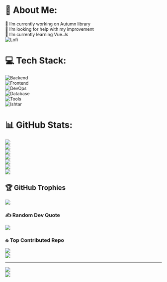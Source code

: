 # 💫 About Me:
🔭 I’m currently working on Autumn library<br/>
🤝 I’m looking for help with my improvement<br/>
🌱 I’m currently learning Vue.Js<br/>
![Lofi](https://user-images.githubusercontent.com/74038190/212750155-3ceddfbd-19d3-40a3-87af-8d329c8323c4.gif)<br/>
# 💻 Tech Stack:
![Backend](https://github-readme-tech-stack.vercel.app/api/cards?title=Backend&lineCount=1&theme=tokyonight&line1=dotnet%2C.NET%2C512BD4%3Bpython%2CPYTHON%2C3776AB%3Bcplusplus%2CC%2B%2B%2C00599C%3BJAVA%2CJAVA%2Cffffff%3B)<br/>
![Frontend](https://github-readme-tech-stack.vercel.app/api/cards?title=Frontend&lineCount=1&theme=tokyonight&line1=javascript%2CJS%2CF7DF1E%3Bvuedotjs%2CVue.js%2C4FC08D%3Bblazor%2CBlazor%2C512BD4%3Bhtml5%2CHTML%2CE34F26%3Bcss3%2CCSS%2C1572B6%3B)<br/>
![DevOps](https://github-readme-tech-stack.vercel.app/api/cards?title=DevOps&lineCount=1&theme=tokyonight&line1=nginx%2CNGINX%2C009639%3Bdocker%2CDocker%2C2496ED%3Bkubernetes%2CKubernetes%2C326CE5%3B)<br/>
![Database](https://github-readme-tech-stack.vercel.app/api/cards?title=Database&lineCount=1&theme=tokyonight&line1=postgresql%2Cpostgresql%2C4169E1%3Bmariadb%2Cmariadb%2C003545%3Bmysql%2Cmysql%2C4479A1%3B)<br/>
![Tools](https://github-readme-tech-stack.vercel.app/api/cards?title=Tools&lineCount=4&theme=tokyonight&line1=nginxproxymanager%2CNPM%2CF15833%3Bportainer%2Cportainer%2C13BEF9%3Bcloudflare%2Ccloudflare%2CF38020%3Bgit%2Cgit%2CF05032%3B&line2=elastic%2Celastic%2C005571%3Bredis%2Credis%2CFF4438%3Bcaddy%2Ccaddy%2C1F88C0%3Bminio%2Cminio%2CC72E49%3B&line3=figma%2Cfigma%2CF24E1E%3Bgitea%2Cgitea%2C609926%3Bpostman%2Cpostman%2CFF6C37%3Bopensearch%2Copensearch%2C005EB8%3B&line4=swagger%2Cswagger%2C85EA2D%3Binsomnia%2Cinsomnia%2C4000BF%3Btermius%2Ctermius%2C000000%3B)<br/>
![Ishtar](https://media1.tenor.com/m/jLlLjN5ZlJUAAAAd/fate-grand-order-babylonia-ishtar.gif)<br/>
# 📊 GitHub Stats:
![](https://github-profile-summary-cards.vercel.app/api/cards/profile-details?username=Er3shk1gal&theme=tokyonight)<br/>
![](https://github-readme-stats.vercel.app/api?username=Er3shk1gal&theme=tokyonight&hide_border=true&include_all_commits=true&count_private=true)<br/>
![](https://github-profile-summary-cards.vercel.app/api/cards/repos-per-language?username=Er3shk1gal&theme=tokyonight&exclude=)<br/>
![](https://github-profile-summary-cards.vercel.app/api/cards/most-commit-language?username=Er3shk1gal&theme=tokyonight&exclude=)<br/>
![](https://github-readme-streak-stats.herokuapp.com/?user=Er3shk1gal&theme=tokyonight&hide_border=true)<br/>
![](https://github-readme-stats.vercel.app/api/top-langs/?username=Er3shk1gal&theme=tokyonight&hide_border=true&include_all_commits=true&count_private=true&layout=compact)<br/>
![](https://media1.tenor.com/m/gKgsJGgyAFcAAAAd/fate-grand-order-babylonia-ereshkigal.gif)<br/>
## 🏆 GitHub Trophies
![](https://github-profile-trophy.vercel.app/?username=Er3shk1gal&theme=radical&no-frame=true&no-bg=true&margin-w=4)<br/>

### ✍️ Random Dev Quote
![](https://quotes-github-readme.vercel.app/api?type=horizontal&theme=tokyonight)<br/>
### 🔝 Top Contributed Repo
![](https://github-contributor-stats.vercel.app/api?username=Er3shk1gal&limit=5&theme=tokyonight&combine_all_yearly_contributions=true&hide_border=true)<br/>
![](https://media1.tenor.com/m/nSVlWnDEsmAAAAAd/ereshkigal-fate.gif)

---
[![](https://visitcount.itsvg.in/api?id=Er3shk1gal&icon=0&color=0)](https://visitcount.itsvg.in)</br>
![](https://media1.tenor.com/m/G_qdw_lTlOUAAAAd/shees.gif)
<!-- Proudly created with GPRM ( https://gprm.itsvg.in ) -->
